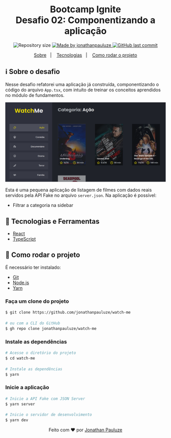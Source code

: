 <h1 align="center">
    Bootcamp Ignite <br/>
    Desafio 02: Componentizando a aplicação
</h1>

<p align="center">	
  <img alt="Repository size" src="https://img.shields.io/github/repo-size/jonathanpauluze/watch-me">
	
  <a href="https://www.linkedin.com/in/jonathanpauluze/">
    <img alt="Made by jonathanpauluze" src="https://img.shields.io/badge/made%20by-jonathanpauluze-%2304D361">
  </a>
  
  <a href="https://github.com/jonathanpauluze/watch-me/commits/main">
    <img alt="GitHub last commit" src="https://img.shields.io/github/last-commit/jonathanpauluze/watch-me">
  </a>

</p>
<p align="center">
  <a href="#information_source-Sobre-o-desafio">Sobre</a>&nbsp;&nbsp;&nbsp;|&nbsp;&nbsp;&nbsp;
  <a href="#rocket-tecnologias-e-ferramentas">Tecnologias</a>&nbsp;&nbsp;&nbsp;|&nbsp;&nbsp;&nbsp;
  <a href="#wrench-como-rodar-o-projeto">Como rodar o projeto</a>
</p>

## :information_source: Sobre o desafio

Nesse desafio refatorei uma aplicação já construída, componentizando o código do arquivo `App.tsx`, com intuíto de treinar os conceitos aprendidos no módulo de fundamentos.

![./.github/screenshot.png](./.github/screenshot.png)

Esta é uma pequena aplicação de listagem de filmes com dados reais servidos pela API Fake no arquivo `server.json`. Na aplicação é possível:
- Filtrar a categoria na sidebar

## :rocket: Tecnologias e Ferramentas
- [React](https://reactjs.org)
- [TypeScript](https://www.typescriptlang.org)

## :wrench: Como rodar o projeto

É necessário ter instalado:
- [Git](https://git-scm.com)
- [Node.js](https://nodejs.org/)
- [Yarn](https://yarnpkg.com/)

### Faça um clone do projeto

```bash
$ git clone https://github.com/jonathanpauluze/watch-me

# ou com a CLI do GitHub
$ gh repo clone jonathanpauluze/watch-me
```

### Instale as dependências
```bash
# Acesse o diretório do projeto
$ cd watch-me

# Instale as dependências
$ yarn
```

### Inicie a aplicação
```bash
# Inicie a API Fake com JSON Server
$ yarn server

# Inicie o servidor de desenvolvimento
$ yarn dev
```


<p align="center">Feito com ♥ por <a href="https://linkedin.com/in/jonathanpauluze" target="_blank">Jonathan Pauluze</a></p>

